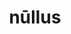 ---
title: nūllus
meaning: "no, not any"
ch: nine
pos: totadjective
femstem: "nūll"
femend: a
neutstem: "nūll"
neutend: um
derivative: nullify
mt: yes
mt8thru10: yes
f3: yes
f: yes
---